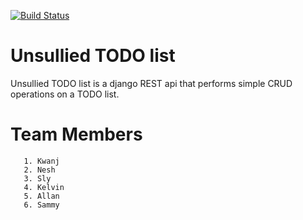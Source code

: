 [![Build Status](https://travis-ci.org/nesh-dev/unsullied-DRF.svg?branch=develop)](https://travis-ci.org/nesh-dev/unsullied-DRF)

Unsullied TODO list
=======
Unsullied TODO list is a django REST api that performs simple CRUD operations on a TODO list.

Team Members
======
```
   1. Kwanj
   2. Nesh
   3. Sly
   4. Kelvin
   5. Allan
   6. Sammy
```
